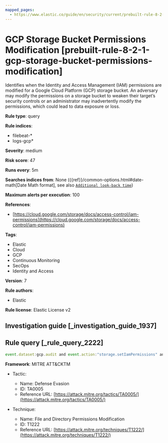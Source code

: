 ```yaml
---
mapped_pages:
  - https://www.elastic.co/guide/en/security/current/prebuilt-rule-8-2-1-gcp-storage-bucket-permissions-modification.html
---
```


# GCP Storage Bucket Permissions Modification [prebuilt-rule-8-2-1-gcp-storage-bucket-permissions-modification]

Identifies when the Identity and Access Management (IAM) permissions are modified for a Google Cloud Platform (GCP) storage bucket. An adversary may modify the permissions on a storage bucket to weaken their target’s security controls or an administrator may inadvertently modify the permissions, which could lead to data exposure or loss.

**Rule type**: query

**Rule indices**:

* filebeat-*
* logs-gcp*

**Severity**: medium

**Risk score**: 47

**Runs every**: 5m

**Searches indices from**: None ({{ref}}/common-options.html#date-math[Date Math format], see also [`Additional look-back time`](docs-content://solutions/security/detect-and-alert/create-detection-rule.md#rule-schedule))

**Maximum alerts per execution**: 100

**References**:

* [https://cloud.google.com/storage/docs/access-control/iam-permissions](https://cloud.google.com/storage/docs/access-control/iam-permissions)

**Tags**:

* Elastic
* Cloud
* GCP
* Continuous Monitoring
* SecOps
* Identity and Access

**Version**: 7

**Rule authors**:

* Elastic

**Rule license**: Elastic License v2

## Investigation guide [_investigation_guide_1937]



## Rule query [_rule_query_2222]

```js
event.dataset:gcp.audit and event.action:"storage.setIamPermissions" and event.outcome:success
```

**Framework**: MITRE ATT&CKTM

* Tactic:

    * Name: Defense Evasion
    * ID: TA0005
    * Reference URL: [https://attack.mitre.org/tactics/TA0005/](https://attack.mitre.org/tactics/TA0005/)

* Technique:

    * Name: File and Directory Permissions Modification
    * ID: T1222
    * Reference URL: [https://attack.mitre.org/techniques/T1222/](https://attack.mitre.org/techniques/T1222/)



